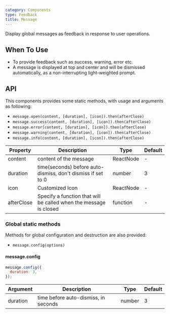 ```yaml
---
category: Components
type: Feedback
title: Message
---
```


Display global messages as feedback in response to user operations.

## When To Use

- To provide feedback such as success, warning, error etc.
- A message is displayed at top and center and will be dismissed automatically, as a non-interrupting light-weighted prompt.

## API

This components provides some static methods, with usage and arguments as following:

- `message.open(content, [duration], [icon]).then(afterClose)`
- `message.success(content, [duration], [icon]).then(afterClose)`
- `message.error(content, [duration], [icon]).then(afterClose)`
- `message.warning(content, [duration], [icon]).then(afterClose)`
- `message.info(content, [duration], [icon]).then(afterClose)`

| Property | Description | Type | Default |
| --- | --- | --- | --- |
| content | content of the message | ReactNode | - |
| duration | time(seconds) before auto-dismiss, don't dismiss if set to 0 | number | 3 |
| icon | Customized Icon | ReactNode | - |
| afterClose | Specify a function that will be called when the message is closed | function | - |

### Global static methods

Methods for global configuration and destruction are also provided:

- `message.config(options)`

#### message.config

```js
message.config({
  duration: 3,
});
```

| Argument | Description | Type | Default |
| --- | --- | --- | --- |
| duration | time before auto-dismiss, in seconds | number | 3 |
